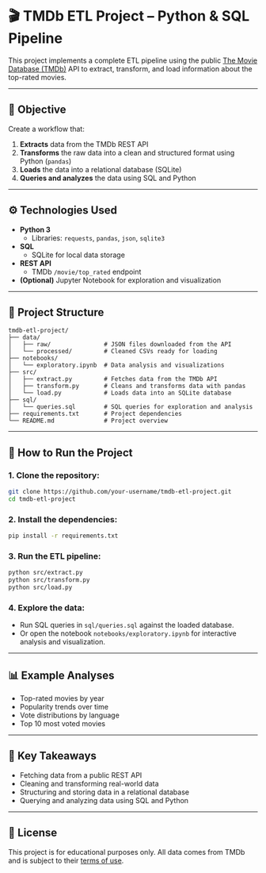 # 🎬 TMDb ETL Project – Python & SQL Pipeline

This project implements a complete ETL pipeline using the public [The Movie Database (TMDb)](https://www.themoviedb.org/) API to extract, transform, and load information about the top-rated movies.

---

## 📌 Objective

Create a workflow that:

1. **Extracts** data from the TMDb REST API  
2. **Transforms** the raw data into a clean and structured format using Python (`pandas`)  
3. **Loads** the data into a relational database (SQLite)  
4. **Queries and analyzes** the data using SQL and Python

---

## ⚙️ Technologies Used

- **Python 3**  
  - Libraries: `requests`, `pandas`, `json`, `sqlite3`
- **SQL**  
  - SQLite for local data storage
- **REST API**  
  - TMDb `/movie/top_rated` endpoint
- **(Optional)** Jupyter Notebook for exploration and visualization

---

## 🧱 Project Structure

```
tmdb-etl-project/
├── data/
│   ├── raw/               # JSON files downloaded from the API
│   └── processed/         # Cleaned CSVs ready for loading
├── notebooks/
│   └── exploratory.ipynb  # Data analysis and visualizations
├── src/
│   ├── extract.py         # Fetches data from the TMDb API
│   ├── transform.py       # Cleans and transforms data with pandas
│   └── load.py            # Loads data into an SQLite database
├── sql/
│   └── queries.sql        # SQL queries for exploration and analysis
├── requirements.txt       # Project dependencies
└── README.md              # Project overview
```

---

## 🚀 How to Run the Project

### 1. Clone the repository:

```bash
git clone https://github.com/your-username/tmdb-etl-project.git
cd tmdb-etl-project
```

### 2. Install the dependencies:

```bash
pip install -r requirements.txt
```

### 3. Run the ETL pipeline:

```bash
python src/extract.py
python src/transform.py
python src/load.py
```

### 4. Explore the data:

- Run SQL queries in `sql/queries.sql` against the loaded database.
- Or open the notebook `notebooks/exploratory.ipynb` for interactive analysis and visualization.

---

## 📊 Example Analyses

- Top-rated movies by year  
- Popularity trends over time  
- Vote distributions by language  
- Top 10 most voted movies

---

## 🧠 Key Takeaways

- Fetching data from a public REST API  
- Cleaning and transforming real-world data  
- Structuring and storing data in a relational database  
- Querying and analyzing data using SQL and Python

---

## 📄 License

This project is for educational purposes only. All data comes from TMDb and is subject to their [terms of use](https://www.themoviedb.org/documentation/api/terms-of-use).



